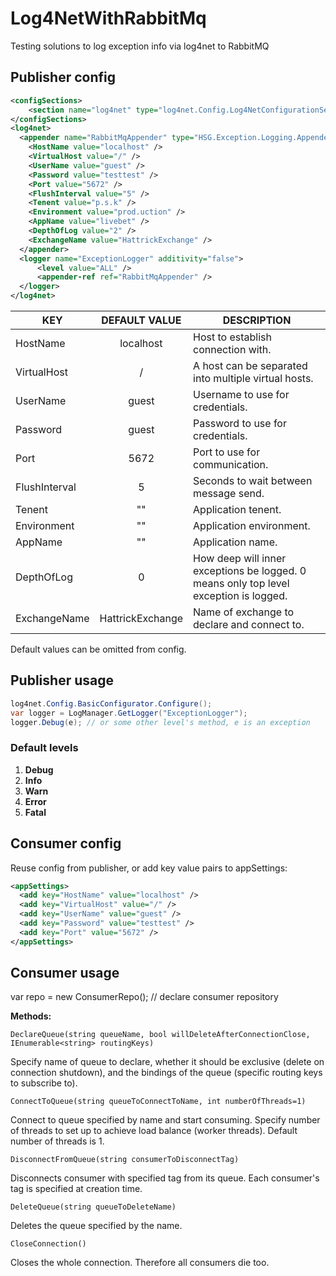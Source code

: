# Log4NetWithRabbitMq
Testing solutions to log exception info via log4net to RabbitMQ

## **Publisher config**
```xml
<configSections>
    <section name="log4net" type="log4net.Config.Log4NetConfigurationSectionHandler, log4net" />
</configSections>
<log4net>
  <appender name="RabbitMqAppender" type="HSG.Exception.Logging.Appender.RabbitMqAppender, HSG.Exception.Logging">
    <HostName value="localhost" />
    <VirtualHost value="/" />
    <UserName value="guest" />
    <Password value="testtest" />
    <Port value="5672" />
    <FlushInterval value="5" />
    <Tenent value="p.s.k" />
    <Environment value="prod.uction" />
    <AppName value="livebet" />
    <DepthOfLog value="2" />
    <ExchangeName value="HattrickExchange" />
  </appender>
  <logger name="ExceptionLogger" additivity="false">
      <level value="ALL" />
      <appender-ref ref="RabbitMqAppender" />
  </logger>
</log4net>
```

 |KEY          |DEFAULT VALUE        |DESCRIPTION |
   | -------------  |:-------------: | ----------- |
   |HostName        |localhost       |Host to establish connection with.|   
   |VirtualHost     |/               |A host can be separated into multiple virtual hosts.|   
   |UserName        |guest           |Username to use for credentials.|   
   |Password        |guest           |Password to use for credentials.|  
   |Port            |5672            |Port to use for communication.| 
   |FlushInterval   |5               |Seconds to wait between message send.| 
   |Tenent          |""              |Application tenent.|
   |Environment     |""              |Application environment.|   
   |AppName         |""              |Application name.|  
   |DepthOfLog      |0               |How deep will inner exceptions be logged. 0 means only top level <br> exception is logged.|
   |ExchangeName    |HattrickExchange|Name of exchange to declare and connect to.
   
   Default values can be omitted from config.
   
## **Publisher usage**
```C#
log4net.Config.BasicConfigurator.Configure();
var logger = LogManager.GetLogger("ExceptionLogger");
logger.Debug(e); // or some other level's method, e is an exception
```
### **Default levels**
1. **Debug**
2. **Info**
3. **Warn**
4. **Error**
5. **Fatal**

## **Consumer config**
Reuse config from publisher, or add key value pairs to appSettings:
```xml
<appSettings>
  <add key="HostName" value="localhost" />
  <add key="VirtualHost" value="/" />
  <add key="UserName" value="guest" />
  <add key="Password" value="testtest" />
  <add key="Port" value="5672" />
</appSettings>
```
## **Consumer usage**
var repo = new ConsumerRepo(); // declare consumer repository

**Methods:**
```
DeclareQueue(string queueName, bool willDeleteAfterConnectionClose, IEnumerable<string> routingKeys)
```
Specify name of queue to declare, whether it should be exclusive (delete on connection shutdown),
and the bindings of the queue (specific routing keys to subscribe to).
```    
ConnectToQueue(string queueToConnectToName, int numberOfThreads=1)
```
Connect to queue specified by name and start consuming. Specify number of threads to set up to
achieve load balance (worker threads). Default number of threads is 1.
```    
DisconnectFromQueue(string consumerToDisconnectTag)
```
Disconnects consumer with specified tag from its queue. Each consumer's tag is specified at creation time.
```
DeleteQueue(string queueToDeleteName)
```
Deletes the queue specified by the name.
```    
CloseConnection()
```
Closes the whole connection. Therefore all consumers die too.
